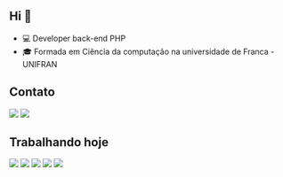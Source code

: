 ## Hi 👋

<ul>
  <li>💻 Developer back-end PHP </li>
  <li>🎓 Formada em Ciência da computação na universidade de Franca - UNIFRAN </li>
</ul>

## Contato
  
<div> 
  <a href="https://www.linkedin.com/in/gabrielymcorrea" target="_blank"><img src="https://img.shields.io/badge/-LinkedIn-%230077B5?style=for-the-badge&logo=linkedin&logoColor=white" target="_blank"></a> 
  <a href = "mailto:gabrielymcorrea@gmail.com"><img src="https://img.shields.io/badge/-Gmail-%23333?style=for-the-badge&logo=gmail&logoColor=white" target="_blank"></a>
</div>

## Trabalhando hoje
<div>
  <img src="https://img.shields.io/badge/laravel-%23FF2D20.svg?style=for-the-badge&logo=laravel&logoColor=white">
  <img src="https://img.shields.io/badge/php-%23777BB4.svg?style=for-the-badge&logo=laravel&logoColor=white">
  <img src="https://img.shields.io/badge/css3-%231572B6.svg?style=for-the-badge&logo=css3&logoColor=white">
  <img src="https://img.shields.io/badge/html5-%23E34F26.svg?style=for-the-badge&logo=html5&logoColor=white">
  <img src="https://img.shields.io/badge/javascript-%23323330.svg?style=for-the-badge&logo=javascript&logoColor=%23F7DF1E">
</div>
